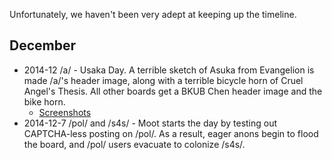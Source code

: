 Unfortunately, we haven't been very adept at keeping up the timeline.

## December

* 2014-12 /a/ - Usaka Day. A terrible sketch of Asuka from Evangelion is made /a/'s header image, along with a terrible bicycle horn of Cruel Angel's Thesis. All other boards get a BKUB Chen header image and the bike horn. 
  * [Screenshots](http://imgur.com/a/UZyVs)
* 2014-12-7 /pol/ and /s4s/ - Moot starts the day by testing out CAPTCHA-less posting on /pol/. As a result, eager anons begin to flood the board, and /pol/ users evacuate to colonize /s4s/.